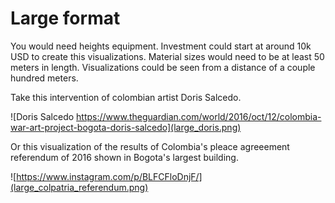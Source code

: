 # Large format

You would need heights equipment.
Investment could start at around 10k USD to create this visualizations.
Material sizes would need to be at least 50 meters in length.
Visualizations could be seen from a distance of a couple hundred meters.

Take this intervention of colombian artist Doris Salcedo.

![Doris Salcedo https://www.theguardian.com/world/2016/oct/12/colombia-war-art-project-bogota-doris-salcedo](large_doris.png)

Or this visualization of the results of Colombia's pleace agreeement referendum of 2016 shown in Bogota's largest building.

![https://www.instagram.com/p/BLFCFloDnjF/](large_colpatria_referendum.png)








